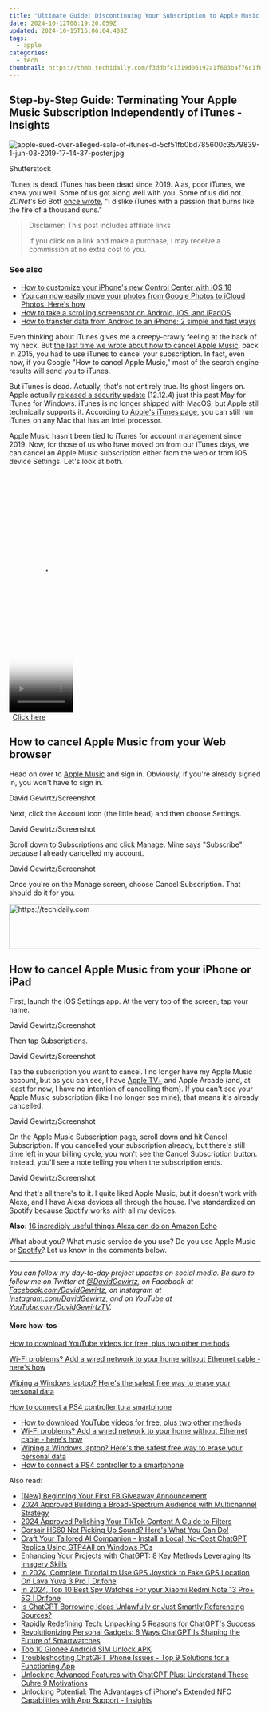 ```yaml
---
title: "Ultimate Guide: Discontinuing Your Subscription to Apple Music Without Using iTunes - Insights From ZDNet"
date: 2024-10-12T00:19:20.059Z
updated: 2024-10-15T16:06:04.408Z
tags:
  - apple
categories:
  - tech
thumbnail: https://thmb.techidaily.com/f3ddbfc1319d06192a1f603baf76c1f6dea1578ed46bf0e0e3227f2988d719a1.jpg
---
```


## Step-by-Step Guide: Terminating Your Apple Music Subscription Independently of iTunes - Insights

![apple-sued-over-alleged-sale-of-itunes-d-5cf51fb0bd785600c3579839-1-jun-03-2019-17-14-37-poster.jpg](https://www.zdnet.com/a/img/resize/f6cf9e4686b2585b244ed062826c45108dd27f1f/2019/06/03/1bd2b5f2-cf85-4149-8321-a38ce4610948/apple-sued-over-alleged-sale-of-itunes-d-5cf51fb0bd785600c3579839-1-jun-03-2019-17-14-37-poster.jpg?auto=webp&width=1280)

Shutterstock

iTunes is dead. iTunes has been dead since 2019\. Alas, poor iTunes, we knew you well. Some of us got along well with you. Some of us did not. _ZDNet_'s Ed Bott [once wrote](https://www.zdnet.com/article/the-unofficial-guide-to-installing-itunes-10-without-bloatware/), "I dislike iTunes with a passion that burns like the fire of a thousand suns." 

>  Disclaimer: This post includes affiliate links
>
>  If you click on a link and make a purchase, I may receive a commission at no extra cost to you.
>

### See also

* [How to customize your iPhone's new Control Center with iOS 18](https://www.zdnet.com/article/how-to-customize-your-iphones-new-control-center-with-ios-18/)
* [You can now easily move your photos from Google Photos to iCloud Photos. Here's how](https://www.zdnet.com/article/you-can-now-easily-move-your-photos-from-google-photos-to-icloud-photos-heres-how/)
* [How to take a scrolling screenshot on Android, iOS, and iPadOS](https://www.zdnet.com/article/how-to-take-a-scrolling-screenshot-on-android-ios-and-ipados/)
* [How to transfer data from Android to an iPhone: 2 simple and fast ways](https://www.zdnet.com/article/how-to-transfer-data-from-android-to-an-iphone/)

Even thinking about iTunes gives me a creepy-crawly feeling at the back of my neck. But [the last time we wrote about how to cancel Apple Music](https://www.zdnet.com/article/how-to-cancel-your-apple-music-subscription/), back in 2015, you had to use iTunes to cancel your subscription. In fact, even now, if you Google "How to cancel Apple Music," most of the search engine results will send you to iTunes. 

But iTunes is dead. Actually, that's not entirely true. Its ghost lingers on. Apple actually [released a security update](https://support.apple.com/en-us/HT213259) (12.12.4) just this past May for iTunes for Windows. iTunes is no longer shipped with MacOS, but Apple still technically supports it. According to [Apple's iTunes page](https://www.apple.com/itunes/), you can still run iTunes on any Mac that has an Intel processor. 

Apple Music hasn't been tied to iTunes for account management since 2019\. Now, for those of us who have moved on from our iTunes days, we can cancel an Apple Music subscription either from the web or from iOS device Settings. Let's look at both. 

<!-- affiliate ads begin -->
<span id="1977004">
					<video width="128" height="480" style="cursor:pointer"
           poster="//a.impactradius-go.com/display-clicktoplayimage/1977004.png"
           onclick="if(!this.playClicked){this.play();this.setAttribute('controls',true);this.playClicked=true;}">
	   <source src="//a.impactradius-go.com/display-ad/22993-1977004">
	   <img src="//a.impactradius-go.com/display-clicktoplayimage/1977004.png" style="border: none; height: 100%; width: 100%; object-fit: contain">
	</video>
	<div style="width:80px;text-align:center"><a href="javascript:window.open(decodeURIComponent('https%3A%2F%2Fhomestyler.sjv.io%2Fc%2F5597632%2F1977004%2F22993'), '_blank');void(0);">Click here</a></div>
</span>
<img height="0" width="0" src="https://imp.pxf.io/i/5597632/1977004/22993" style="position:absolute;visibility:hidden;" border="0" />
<!-- affiliate ads end -->

##  How to cancel Apple Music from your Web browser

Head on over to [Apple Music](https://shop-links.co/link/?url=http%3A%2F%2Fmusic.apple.com&publisher%5Fslug=zdnet&article%5Fname=how%20to%20cancel%20apple%20music%20without%20itunes&article%5Furl=https%3A%2F%2Fwww.zdnet.com%2Fhome-and-office%2Fhome-entertainment%2Fhow-to-cancel-apple-music-without-itunes%2F&exclusive=1&u1=zd-%5F%5FCOM%5FCLICK%5FID%5F%5F-dtp) and sign in. Obviously, if you're already signed in, you won't have to sign in. 

David Gewirtz/Screenshot

Next, click the Account icon (the little head) and then choose Settings. 

David Gewirtz/Screenshot

Scroll down to Subscriptions and click Manage. Mine says "Subscribe" because I already cancelled my account. 

David Gewirtz/Screenshot

Once you're on the Manage screen, choose Cancel Subscription. That should do it for you. 

<!-- affiliate ads begin -->
<a href="https://aligracehair.sjv.io/c/5597632/1886073/19272" target="_top" id="1886073">
  <img src="//a.impactradius-go.com/display-ad/19272-1886073" border="0" alt="https://techidaily.com" width="728" height="90"/>
</a>
<img height="0" width="0" src="https://aligracehair.sjv.io/i/5597632/1886073/19272" style="position:absolute;visibility:hidden;" border="0" />
<!-- affiliate ads end -->

##  How to cancel Apple Music from your iPhone or iPad

First, launch the iOS Settings app. At the very top of the screen, tap your name. 

David Gewirtz/Screenshot

Then tap Subscriptions. 

David Gewirtz/Screenshot

Tap the subscription you want to cancel. I no longer have my Apple Music account, but as you can see, I have [Apple TV+](https://apple.sjv.io/c/159047/435031/7613?&sharedId=zdnet&u=https%3A%2F%2Fwww.apple.com%2Fapple-tv-plus%2F&subId1=zd-%5F%5FCOM%5FCLICK%5FID%5F%5F-dtp) and Apple Arcade (and, at least for now, I have no intention of cancelling them). If you can't see your Apple Music subscription (like I no longer see mine), that means it's already cancelled. 

David Gewirtz/Screenshot

On the Apple Music Subscription page, scroll down and hit Cancel Subscription. If you cancelled your subscription already, but there's still time left in your billing cycle, you won't see the Cancel Subscription button. Instead, you'll see a note telling you when the subscription ends. 

David Gewirtz/Screenshot

And that's all there's to it. I quite liked Apple Music, but it doesn't work with Alexa, and I have Alexa devices all through the house. I've standardized on Spotify because Spotify works with all my devices. 

**Also:** [16 incredibly useful things Alexa can do on Amazon Echo](https://www.zdnet.com/article/useful-things-alexa-can-do-on-amazon-echo/)

What about you? What music service do you use? Do you use Apple Music or [Spotify](https://www.spotify.com/)? Let us know in the comments below. 

---

_You can follow my day-to-day project updates on social media. Be sure to follow me on Twitter at [@DavidGewirtz](https://twitter.com/davidgewirtz), on Facebook at [Facebook.com/DavidGewirtz](https://www.facebook.com/davidgewirtz), on Instagram at [Instagram.com/DavidGewirtz](https://www.instagram.com/DavidGewirtz/), and on YouTube at [YouTube.com/DavidGewirtzTV](https://www.youtube.com/user/DavidGewirtzTV)._

#### More how-tos

[How to download YouTube videos for free, plus two other methods](https://www.zdnet.com/article/how-to-download-youtube-videos-for-free-plus-two-other-methods/ "How to download YouTube videos for free, plus two other methods")

[Wi-Fi problems? Add a wired network to your home without Ethernet cable - here's how](https://www.zdnet.com/article/ditch-the-wi-fi-how-to-add-a-wired-network-to-your-home-without-ethernet-cable/ "Wi-Fi problems? Add a wired network to your home without Ethernet cable - here's how")

[Wiping a Windows laptop? Here's the safest free way to erase your personal data](https://www.zdnet.com/article/wiping-a-windows-laptop-heres-the-safest-free-way-to-erase-your-personal-data/ "Wiping a Windows laptop? Here's the safest free way to erase your personal data")

[How to connect a PS4 controller to a smartphone](https://www.zdnet.com/article/how-to-connect-a-ps4-controller-to-a-smartphone/ "How to connect a PS4 controller to a smartphone")

* [How to download YouTube videos for free, plus two other methods](https://www.zdnet.com/article/how-to-download-youtube-videos-for-free-plus-two-other-methods/ "How to download YouTube videos for free, plus two other methods")
* [Wi-Fi problems? Add a wired network to your home without Ethernet cable - here's how](https://www.zdnet.com/article/ditch-the-wi-fi-how-to-add-a-wired-network-to-your-home-without-ethernet-cable/ "Wi-Fi problems? Add a wired network to your home without Ethernet cable - here's how")
* [Wiping a Windows laptop? Here's the safest free way to erase your personal data](https://www.zdnet.com/article/wiping-a-windows-laptop-heres-the-safest-free-way-to-erase-your-personal-data/ "Wiping a Windows laptop? Here's the safest free way to erase your personal data")
* [How to connect a PS4 controller to a smartphone](https://www.zdnet.com/article/how-to-connect-a-ps4-controller-to-a-smartphone/ "How to connect a PS4 controller to a smartphone")

<ins class="adsbygoogle"
     style="display:block"
     data-ad-format="autorelaxed"
     data-ad-client="ca-pub-7571918770474297"
     data-ad-slot="1223367746"></ins>

<ins class="adsbygoogle"
     style="display:block"
     data-ad-client="ca-pub-7571918770474297"
     data-ad-slot="8358498916"
     data-ad-format="auto"
     data-full-width-responsive="true"></ins>

<span class="atpl-alsoreadstyle">Also read:</span>
<div><ul>
<li><a href="https://extra-lessons.techidaily.com/new-beginning-your-first-fb-giveaway-announcement/"><u>[New] Beginning Your First FB Giveaway Announcement</u></a></li>
<li><a href="https://youtube-web.techidaily.com/approved-building-a-broad-spectrum-audience-with-multichannel-strategy/"><u>2024 Approved Building a Broad-Spectrum Audience with Multichannel Strategy</u></a></li>
<li><a href="https://vp-tips.techidaily.com/2024-approved-polishing-your-tiktok-content-a-guide-to-filters/"><u>2024 Approved Polishing Your TikTok Content A Guide to Filters</u></a></li>
<li><a href="https://sound-issues.techidaily.com/corsair-hs60-not-picking-up-sound-heres-what-you-can-do/"><u>Corsair HS60 Not Picking Up Sound? Here's What You Can Do!</u></a></li>
<li><a href="https://tech-haven.techidaily.com/craft-your-tailored-ai-companion-install-a-local-no-cost-chatgpt-replica-using-gtp4all-on-windows-pcs/"><u>Craft Your Tailored AI Companion - Install a Local, No-Cost ChatGPT Replica Using GTP4All on Windows PCs</u></a></li>
<li><a href="https://tech-hub.techidaily.com/enhancing-your-projects-with-chatgpt-8-key-methods-leveraging-its-imagery-skills/"><u>Enhancing Your Projects with ChatGPT: 8 Key Methods Leveraging Its Imagery Skills</u></a></li>
<li><a href="https://review-topics.techidaily.com/in-2024-complete-tutorial-to-use-gps-joystick-to-fake-gps-location-on-lava-yuva-3-pro-drfone-by-drfone-virtual-android/"><u>In 2024, Complete Tutorial to Use GPS Joystick to Fake GPS Location On Lava Yuva 3 Pro | Dr.fone</u></a></li>
<li><a href="https://android-location-track.techidaily.com/in-2024-top-10-best-spy-watches-for-your-xiaomi-redmi-note-13-proplus-5g-drfone-by-drfone-virtual-android/"><u>In 2024, Top 10 Best Spy Watches For your Xiaomi Redmi Note 13 Pro+ 5G | Dr.fone</u></a></li>
<li><a href="https://tech-hub.techidaily.com/is-chatgpt-borrowing-ideas-unlawfully-or-just-smartly-referencing-sources/"><u>Is ChatGPT Borrowing Ideas Unlawfully or Just Smartly Referencing Sources?</u></a></li>
<li><a href="https://tech-hub.techidaily.com/rapidly-redefining-tech-unpacking-5-reasons-for-chatgpts-success/"><u>Rapidly Redefining Tech: Unpacking 5 Reasons for ChatGPT's Success</u></a></li>
<li><a href="https://tech-hub.techidaily.com/revolutionizing-personal-gadgets-6-ways-chatgpt-is-shaping-the-future-of-smartwatches/"><u>Revolutionizing Personal Gadgets: 6 Ways ChatGPT Is Shaping the Future of Smartwatches</u></a></li>
<li><a href="https://sim-unlock.techidaily.com/top-10-gionee-android-sim-unlock-apk-by-drfone-android/"><u>Top 10 Gionee Android SIM Unlock APK</u></a></li>
<li><a href="https://tech-hub.techidaily.com/troubleshooting-chatgpt-iphone-issues-top-9-solutions-for-a-functioning-app/"><u>Troubleshooting ChatGPT iPhone Issues - Top 9 Solutions for a Functioning App</u></a></li>
<li><a href="https://tech-hub.techidaily.com/unlocking-advanced-features-with-chatgpt-plus-understand-these-cuhre-9-motivations/"><u>Unlocking Advanced Features with ChatGPT Plus: Understand These Cuhre 9 Motivations</u></a></li>
<li><a href="https://tech-haven.techidaily.com/unlocking-potential-the-advantages-of-iphones-extended-nfc-capabilities-with-app-support-insights/"><u>Unlocking Potential: The Advantages of iPhone's Extended NFC Capabilities with App Support - Insights</u></a></li>
</ul></div>

